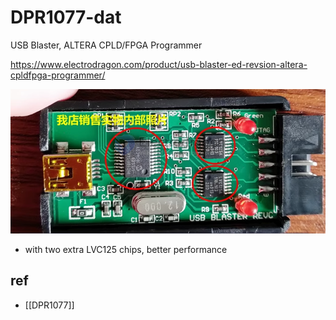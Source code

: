 
# DPR1077-dat


USB Blaster, ALTERA CPLD/FPGA Programmer

https://www.electrodragon.com/product/usb-blaster-ed-revsion-altera-cpldfpga-programmer/


![](2023-11-15-17-28-57.png)

- with two extra LVC125 chips, better performance  



## ref 

- [[DPR1077]]